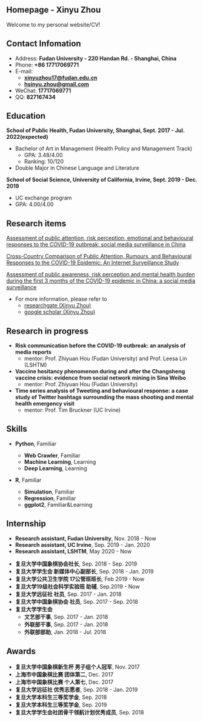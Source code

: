 ## Homepage - Xinyu Zhou

Welcome to my personal website/CV!

<!-- slide -->

## Contact Infomation

- Address: **Fudan University - 220 Handan Rd. - Shanghai, China**
- Phone: **+86 17717069771**
- E-mail:
  - **[xinyuzhou17@fudan.edu.cn](xinyuzhou17@fudan.edu.cn)**
  - **[hsinyu.zhou@gmail.com](hsinyu.zhou@gmail.com)**
- WeChat: **17717069771**
- QQ: **827167434**

<!-- slide -->

## Education

**School of Public Health, Fudan University, Shanghai, Sept. 2017 - Jul. 2022(expected)**

- Bachelor of Art in Management (Health Policy and Management Track)
  - GPA: 3.48/4.00
  - Ranking: 10/120
- Double Major in Chinese Language and Literature

**School of Social Science, University of California, Irvine, Sept. 2019 - Dec. 2019**

- UC exchange program
- GPA: 4.00/4.00

<!-- slide -->

## Research items

[Assessment of public attention, risk perception, emotional and behavioural responses to the COVID-19 outbreak: social media surveillance in China](https://www.medrxiv.org/content/10.1101/2020.03.14.20035956v1)

[Cross-Country Comparison of Public Attention, Rumours, and Behavioural Responses to the COVID-19 Epidemic: An Internet Surveillance Study](https://papers.ssrn.com/sol3/papers.cfm?abstract_id=3586661)

[Assessment of public awareness, risk perception and mental health burden during the first 3 months of the COVID-19 epidemic in China: a social media surveillance](https://www.researchgate.net/publication/341556103_Assessment_of_public_awareness_risk_perception_and_mental_health_burden_during_the_first_3_months_of_the_COVID-19_epidemic_in_China_a_social_media_surveillance_Preprint)

<!-- slide -->

- For more information, please refer to 
  - [researchgate (Xinyu Zhou)](https://www.researchgate.net/profile/Xinyu_Zhou33)
  - [google scholar (Xinyu Zhou)](https://scholar.google.com/citations?view_op=list_works&hl=en&authuser=2&user=lP_Xz1UAAAAJ)

<!-- slide -->

## Research in progress

- **Risk communication before the COVID-19 outbreak: an analysis of media reports**
  - mentor: Prof. Zhiyuan Hou (Fudan University) and Prof. Leesa Lin (LSHTM)
- **Vaccine hesitancy phenomenon during and after the Changsheng vaccine crisis: evidence from social network mining in Sina Weibo**
  - mentor: Prof. Zhiyuan Hou (Fudan University)
- **Time series analysis of Tweeting and behavioural response: a case study of Twitter hashtags surrounding the mass shooting and mental health emergency visit**
  - mentor: Prof. Tim Bruckner (UC Irvine)

<!-- slide -->

## Skills

- **Python**, Familiar
  - **Web Crawler**, Familiar
  - **Machine Learning**, Learning
  - **Deep Learning**, Learning
  
- **R**, Familiar
  - **Simulation**, Familiar
  - **Regression**, Familiar
  - **ggplot2**, Familiar&Learning

<!-- slide -->

## Internship

- **Research assistant, Fudan University**, Nov. 2018 - Now
- **Research assistant, UC Irvine**, Sep. 2019 - Jan. 2020
- **Research assistant, LSHTM**, May 2020 - Now

<!-- slide vertical=true -->

- **复旦大学中国象棋协会社长**, Sep. 2018 - Sep. 2019
- **复旦大学学生会 新媒体中心副部长**, Sep. 2018 - Jan. 2019
- **复旦大学公共卫生学院 17公管班班长**, Feb 2019 - Now
- **复旦大学19级社会科学实验班 助辅**, Sep.2019 - Now
- **复旦大学远征社 社员**, Sep. 2017 - Jan. 2018
- **复旦大学中国象棋协会 社员**, Sep. 2017 - Sep. 2018
- **复旦大学学生会**
  - **文艺部干事**, Sep. 2017 - Jan. 2018
  - **外联部干事**, Sep. 2017 - Jan. 2018
  - **外联部部助**, Jan. 2018 - Jul. 2018

<!-- slide -->

## Awards

- **复旦大学中国象棋新生杯 男子组个人冠军**, Nov. 2017
- **上海市中国象棋比赛 团体第二**, Dec. 2017
- **上海市中国象棋比赛 个人第七**, Dec. 2017
- **复旦大学远征社 优秀志愿者**, Sep. 2018 - Jan. 2019
- **复旦大学本科生三等奖学金**, Sep. 2018
- **复旦大学本科生三等奖学金**, Sep. 2019
- **复旦大学学生会社团骨干领航计划优秀成员**, Sep. 2018


